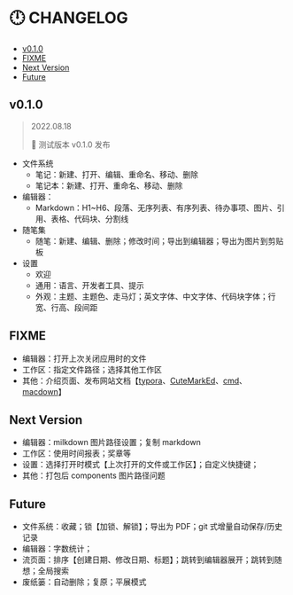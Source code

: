 # 🕛 CHANGELOG

- [v0.1.0](#v010)
- [FIXME](#fixme)
- [Next Version](#next-version)
- [Future](#future)

## v0.1.0

> 2022.08.18
>
> 🎉 测试版本 v0.1.0 发布

- 文件系统
  - 笔记：新建、打开、编辑、重命名、移动、删除
  - 笔记本：新建、打开、重命名、移动、删除
- 编辑器：
  - Markdown：H1~H6、段落、无序列表、有序列表、待办事项、图片、引用、表格、代码块、分割线
- 随笔集
  - 随笔：新建、编辑、删除；修改时间；导出到编辑器；导出为图片到剪贴板
- 设置
  - 欢迎
  - 通用：语言、开发者工具、提示
  - 外观：主题、主题色、走马灯；英文字体、中文字体、代码块字体；行宽、行高、段间距

## FIXME

- 编辑器：打开上次关闭应用时的文件
- 工作区：指定文件路径；选择其他工作区
- 其他：介绍页面、发布网站文档【[typora](https://www.typora.io/)、[CuteMarkEd](https://cloose.github.io/CuteMarkEd/)、[cmd](https://www.zybuluo.com/cmd/)、[macdown](https://macdown.uranusjr.com/)】

## Next Version

- 编辑器：milkdown 图片路径设置；复制 markdown
- 工作区：使用时间报表；奖章等
- 设置：选择打开时模式【上次打开的文件或工作区】；自定义快捷键；
- 其他：打包后 components 图片路径问题

## Future

- 文件系统：收藏；锁【加锁、解锁】；导出为 PDF；git 式增量自动保存/历史记录
- 编辑器：字数统计；
- 流页面：排序【创建日期、修改日期、标题】；跳转到编辑器展开；跳转到随想；全局搜索
- 废纸篓：自动删除；复原；平展模式
